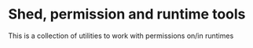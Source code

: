 # Shed, permission and runtime tools

This is a collection of utilities to work with permissions on/in runtimes
